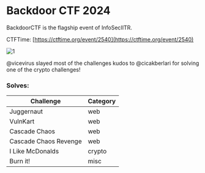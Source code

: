 # Backdoor CTF 2024

BackdoorCTF is the flagship event of InfoSecIITR.

CTFTime: [https://ctftime.org/event/2540](https://ctftime.org/event/2540)

![1](https://i.ibb.co/j8qN1m4/Screenshot-2024-12-25-at-11-18-52-PM.png)

@vicevirus slayed most of the challenges
kudos to @cicakberlari for solving one of the crypto challenges!

### Solves:

| Challenge           | Category   |
|---------------------|------------|
|Juggernaut|web|
|VulnKart|web|
|Cascade Chaos|web|
|Cascade Chaos Revenge|web|
|I Like McDonalds|crypto|
|Burn it!|misc|
